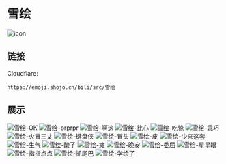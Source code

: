 # 雪绘
![icon](https://emoji.shojo.cn/bili/src/雪绘/icon.png)
## 链接
Cloudflare:
```
https://emoji.shojo.cn/bili/src/雪绘
```
## 展示
![雪绘-OK](https://emoji.shojo.cn/bili/src/雪绘/雪绘-OK.png)
![雪绘-prprpr](https://emoji.shojo.cn/bili/src/雪绘/雪绘-prprpr.png)
![雪绘-啊这](https://emoji.shojo.cn/bili/src/雪绘/雪绘-啊这.png)
![雪绘-比心](https://emoji.shojo.cn/bili/src/雪绘/雪绘-比心.png)
![雪绘-吃惊](https://emoji.shojo.cn/bili/src/雪绘/雪绘-吃惊.png)
![雪绘-乖巧](https://emoji.shojo.cn/bili/src/雪绘/雪绘-乖巧.png)
![雪绘-火冒三丈](https://emoji.shojo.cn/bili/src/雪绘/雪绘-火冒三丈.png)
![雪绘-键盘侠](https://emoji.shojo.cn/bili/src/雪绘/雪绘-键盘侠.png)
![雪绘-冒头](https://emoji.shojo.cn/bili/src/雪绘/雪绘-冒头.png)
![雪绘-皮](https://emoji.shojo.cn/bili/src/雪绘/雪绘-皮.png)
![雪绘-少来这套](https://emoji.shojo.cn/bili/src/雪绘/雪绘-少来这套.png)
![雪绘-生气](https://emoji.shojo.cn/bili/src/雪绘/雪绘-生气.png)
![雪绘-酸了](https://emoji.shojo.cn/bili/src/雪绘/雪绘-酸了.png)
![雪绘-瘫](https://emoji.shojo.cn/bili/src/雪绘/雪绘-瘫.png)
![雪绘-晚安](https://emoji.shojo.cn/bili/src/雪绘/雪绘-晚安.png)
![雪绘-委屈](https://emoji.shojo.cn/bili/src/雪绘/雪绘-委屈.png)
![雪绘-星星眼](https://emoji.shojo.cn/bili/src/雪绘/雪绘-星星眼.png)
![雪绘-指指点点](https://emoji.shojo.cn/bili/src/雪绘/雪绘-指指点点.png)
![雪绘-抓尾巴](https://emoji.shojo.cn/bili/src/雪绘/雪绘-抓尾巴.png)
![雪绘-学绘了](https://emoji.shojo.cn/bili/src/雪绘/雪绘-学绘了.png)
